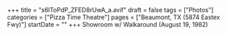 +++
title = "s6lToPdP_ZFED8rUwA_a.avif"
draft = false
tags = ["Photos"]
categories = ["Pizza Time Theatre"]
pages = ["Beaumont, TX (5874 Eastex Fwy)"]
startDate = ""
+++
Showroom w/ Walkaround (August 19, 1982)
